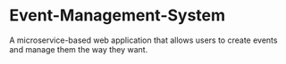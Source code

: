 # Event-Management-System
A microservice-based web application that allows users to create events and manage them the way they want.
